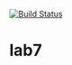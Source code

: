 [![Build Status](https://travis-ci.org/IlyaFLW/lab7.svg?branch=main)](https://travis-ci.org/IlyaFLW/lab7)


# lab7
